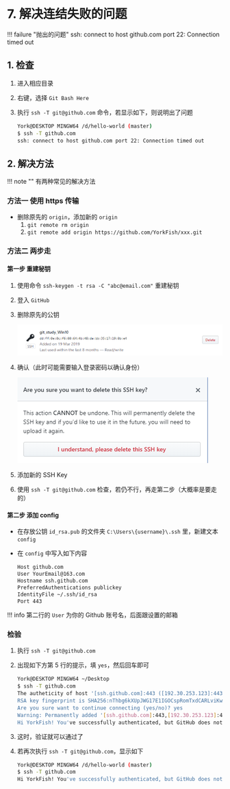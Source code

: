 # 7. 解决连结失败的问题

!!! failure "抛出的问题"
    ssh: connect to host github.com port 22: Connection timed out

## 1. 检查

1. 进入相应目录
2. 右键，选择 `Git Bash Here`
3. 执行 `ssh -T git@github.com` 命令，若显示如下，则说明出了问题

    ```bash
    York@DESKTOP MINGW64 /d/hello-world (master)
    $ ssh -T github.com
    ssh: connect to host github.com port 22: Connection timed out
    ```

## 2. 解决方法

!!! note ""
    有两种常见的解决方法

### 方法一 使用 https 传输

- 删除原先的 `origin`，添加新的 `origin`
    1. `git remote rm origin`
    2. `git remote add origin https://github.com/YorkFish/xxx.git`

### 方法二 两步走

#### 第一步 重建秘钥

1. 使用命令 `ssh-keygen -t rsa -C "abc@email.com"` 重建秘钥
2. 登入 `GitHub`
3. 删除原先的公钥

    ![](.\imgs\07-01_delete_ssh_key.png)

4. 确认（此时可能需要输入登录密码以确认身份）

    ![](.\imgs\07-02_cconfirm_delete.png)

5. 添加新的 SSH Key
6. 使用 `ssh -T git@github.com` 检查，若仍不行，再走第二步（大概率是要走的）

#### 第二步 添加 config

- 在存放公钥 `id_rsa.pub` 的文件夹 `C:\Users\{username}\.ssh` 里，新建文本 `config`
- 在 `config` 中写入如下内容

    ```
    Host github.com
    User YourEmail@163.com
    Hostname ssh.github.com
    PreferredAuthentications publickey
    IdentityFile ~/.ssh/id_rsa
    Port 443
    ```

!!! info
    第二行的 `User` 为你的 Github 账号名，后面跟设置的邮箱

### 检验

1. 执行 `ssh -T git@github.com`
2. 出现如下方第 5 行的提示，填 `yes`，然后回车即可

    ```bash
    York@DESKTOP MINGW64 ~/Desktop
    $ ssh -T github.com
    The autheticity of host '[ssh.github.com]:443 ([192.30.253.123]:443)' can't be established.
    RSA key fingerprint is SHA256:nThbg6kXUpJWG17E1IGOCspRomTxdCARLviKw6E5SY8.
    Are you sure want to continue connecting (yes/no)? yes
    Warning: Permanently added '[ssh.github.com]:443,[192.30.253.123]:443' (RSA) to the list of known hosts.
    Hi YorkFish! You've successfully authenticated, but GitHub does not provide shell access.
    ```

3. 这时，验证就可以通过了
4. 若再次执行 `ssh -T git@github.com`，显示如下

    ```bash
    York@DESKTOP MINGW64 /d/hello-world (master)
    $ ssh -T github.com
    Hi YorkFish! You've successfully authenticated, but GitHub does not provide shell access.
    ```
